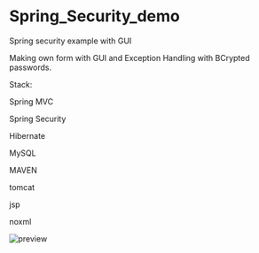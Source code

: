 # Spring_Security_demo
Spring security example with GUI

Making own form with GUI and Exception Handling with BCrypted passwords.

Stack:

Spring MVC

Spring Security

Hibernate

MySQL

MAVEN

tomcat

jsp

noxml 

![preview](https://user-images.githubusercontent.com/77654132/164947081-7789e2f7-fe6e-4f38-a32f-dc2afc0bdaeb.png)
